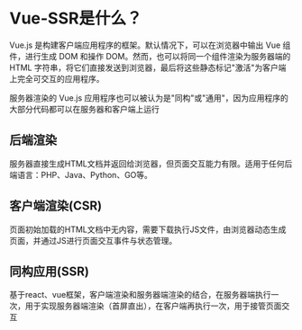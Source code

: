 <!--
 * @Description: 
 * @Autor: ZFY
 * @Date: 2019-11-21 15:14:34
 * @LastEditTime: 2019-11-21 21:01:30
 -->
# Vue-SSR是什么？

Vue.js 是构建客户端应用程序的框架。默认情况下，可以在浏览器中输出 Vue 组件，进行生成 DOM 和操作 DOM。然而，也可以将同一个组件渲染为服务器端的 HTML 字符串，将它们直接发送到浏览器，最后将这些静态标记"激活"为客户端上完全可交互的应用程序。

服务器渲染的 Vue.js 应用程序也可以被认为是"同构"或"通用"，因为应用程序的大部分代码都可以在服务器和客户端上运行


## 后端渲染

服务器直接生成HTML文档并返回给浏览器，但页面交互能力有限。适用于任何后端语言：PHP、Java、Python、GO等。

## 客户端渲染(CSR)

页面初始加载的HTML文档中无内容，需要下载执行JS文件，由浏览器动态生成页面，并通过JS进行页面交互事件与状态管理。

## 同构应用(SSR)

基于react、vue框架，客户端渲染和服务器端渲染的结合，在服务器端执行一次，用于实现服务器端渲染（首屏直出），在客户端再执行一次，用于接管页面交互